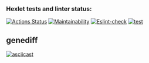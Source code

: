### Hexlet tests and linter status:
[![Actions Status](https://github.com/Kaibl/frontend-project-lvl2/workflows/hexlet-check/badge.svg)](https://github.com/Kaibl/frontend-project-lvl2/actions)
[![Maintainability](https://api.codeclimate.com/v1/badges/a99a88d28ad37a79dbf6/maintainability)](https://codeclimate.com/github/codeclimate/codeclimate/maintainability)
[![Eslint-check](https://github.com/Kaibl/frontend-project-lvl2/actions/workflows/eslint.yml/badge.svg)](https://github.com/Kaibl/frontend-project-lvl2/actions/workflows/eslint.yml)
[![test](https://github.com/Kaibl/frontend-project-lvl2/actions/workflows/test.yml/badge.svg)](https://github.com/Kaibl/frontend-project-lvl2/actions/workflows/test.yml)

## genediff
[![asciicast](https://asciinema.org/a/92C3hTXN6Wo3Nd1P3D7lfep71.svg)](https://asciinema.org/a/92C3hTXN6Wo3Nd1P3D7lfep71)
